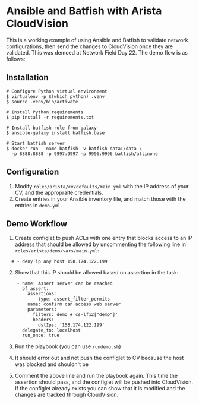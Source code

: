 # Ansible and Batfish with Arista CloudVision
This is a working example of using Ansible and Batfish to validate network configurations, then send the changes to CloudVision once they are validated.  This was demoed at Network Field Day 22.  The demo flow is as follows:

## Installation

```shell
# Configure Python virtual environment
$ virtualenv -p $(which python) .venv
$ source .venv/bin/activate

# Install Python requirements
$ pip install -r requirements.txt

# Install batfish role from galaxy
$ ansible-galaxy install batfish.base

# Start batfish server
$ docker run --name batfish -v batfish-data:/data \
  -p 8888:8888 -p 9997:9997 -p 9996:9996 batfish/allinone
```

## Configuration
1. Modify `roles/arista/cv/defaults/main.yml` with the IP address of your CV, and the appropraite credentials.
2. Create entries in your Ansible inventory file, and match those with the entries in `demo.yml`.  

## Demo Workflow

1. Create configlet to push ACLs with one entry that blocks access to an IP address that should be allowed by uncommenting the following line in `roles/arista/demo/vars/main.yml`:

```
  # - deny ip any host 158.174.122.199 
```

2. Show that this IP should be allowed based on assertion in the task:
```
	- name: Assert server can be reached
	  bf_assert:
	    assertions:
	      - type: assert_filter_permits
		name: confirm can access web server
		parameters:
		  filters: demo #'cs-lf12["demo"]'
		  headers:
		    dstIps: '158.174.122.199'
	  delegate_to: localhost
	  run_once: true
```
3. Run the playbook (you can use `rundemo.sh`)

4. It should error out and not push the configlet to CV because the host was blocked and shouldn't be

5. Comment the above line and run the playbook again.  This time the assertion should pass, and the configlet will be pushed into CloudVision.  If the configlet already exists you can show that it is modified and the changes are tracked through CloudVision.

